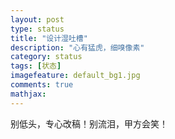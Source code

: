 ```yaml
---
layout: post
type: status
title: "设计湿吐槽"
description: "心有猛虎，细嗅像素"
category: status
tags: [状态]
imagefeature: default_bg1.jpg
comments: true
mathjax: 
---
```

别低头，专心改稿！别流泪，甲方会笑！